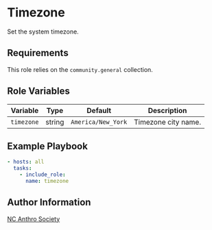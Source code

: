 # Timezone

Set the system timezone.

## Requirements

This role relies on the `community.general` collection.

## Role Variables

| Variable   | Type   | Default            | Description         |
| ---------- | ------ | ------------------ | ------------------- |
| `timezone` | string | `America/New_York` | Timezone city name. |

## Example Playbook

```yaml
- hosts: all
  tasks:
    - include_role:
      name: timezone
```

## Author Information

[NC Anthro Society](https://ncanthrosociety.com)
